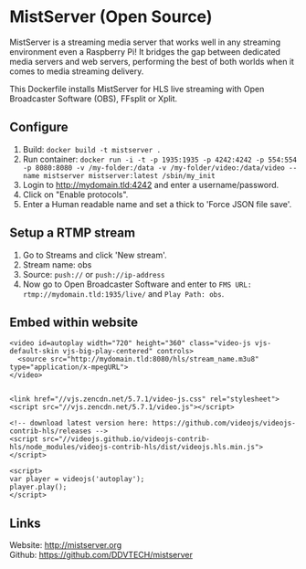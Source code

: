 MistServer (Open Source)
=====================
MistServer is a streaming media server that works well in any streaming environment even a Raspberry Pi! It bridges the gap between dedicated media servers and web servers, performing the best of both worlds when it comes to media streaming delivery.

This Dockerfile installs MistServer for HLS live streaming with Open Broadcaster Software (OBS), FFsplit or Xplit.

Configure
-----------

1. Build: `docker build -t mistserver .`   
2. Run container: `docker run -i -t -p 1935:1935 -p 4242:4242 -p 554:554 -p 8080:8080 -v /my-folder:/data -v /my-folder/video:/data/video --name mistserver mistserver:latest /sbin/my_init`   
3. Login to http://mydomain.tld:4242 and enter a username/password.   
4. Click on "Enable protocols".
5. Enter a Human readable name and set a thick to 'Force JSON file save'.   

Setup a RTMP stream
-----------

1. Go to Streams and click 'New stream'.   
2. Stream name: obs 
3. Source: `push://` or `push://ip-address`   
4. Now go to Open Broadcaster Software and enter to `FMS URL: rtmp://mydomain.tld:1935/live/` and `Play Path: obs`.   

Embed within website
-----------
```
<video id=autoplay width="720" height="360" class="video-js vjs-default-skin vjs-big-play-centered" controls>
  <source src="http://mydomain.tld:8080/hls/stream_name.m3u8" type="application/x-mpegURL">
</video>


<link href="//vjs.zencdn.net/5.7.1/video-js.css" rel="stylesheet">
<script src="//vjs.zencdn.net/5.7.1/video.js"></script>

<!-- download latest version here: https://github.com/videojs/videojs-contrib-hls/releases -->
<script src="//videojs.github.io/videojs-contrib-hls/node_modules/videojs-contrib-hls/dist/videojs.hls.min.js"></script>

<script>
var player = videojs('autoplay');
player.play();
</script>
```
Links
-----------
Website: http://mistserver.org   
Github: https://github.com/DDVTECH/mistserver
